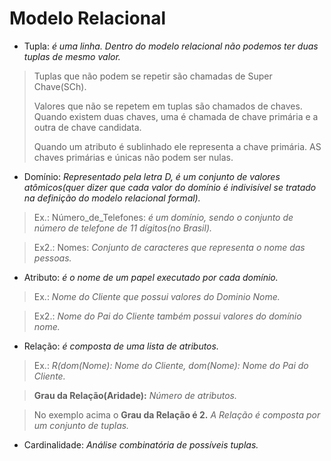 # Modelo Relacional

- Tupla: *é uma linha. Dentro do modelo relacional não podemos ter duas tuplas de mesmo valor.*
> Tuplas que não podem se repetir são chamadas de Super Chave(SCh).
> 
> Valores que não se repetem em tuplas são chamados de chaves. Quando existem duas chaves, uma é chamada de chave primária e a outra de chave candidata.
> 
> Quando um atributo é sublinhado ele representa a chave primária. AS chaves primárias e únicas não podem ser nulas.
- Domínio: *Representado pela letra D, é um conjunto de valores atômicos(quer dizer que cada valor do domínio é indivisível se tratado na definição do modelo relacional formal).*
> Ex.: Número_de_Telefones: *é um domínio, sendo o conjunto de número de telefone de 11 dígitos(no Brasil).*

> Ex2.: Nomes: *Conjunto de caracteres que representa o nome das pessoas.*

- Atributo: *é o nome de um papel executado por cada domínio.*
> Ex.: *Nome do Cliente que possui valores do Dominio Nome.*

> Ex2.: *Nome do Pai do Cliente também possui valores do domínio nome.*

- Relação: *é composta de uma lista de atributos.*
> Ex.: *R(dom(Nome): Nome do Cliente, dom(Nome): Nome do Pai do Cliente.*

> **Grau da Relação(Aridade):** *Número de atributos.*

> No exemplo acima o **Grau da Relação é 2.**
*A Relação é composta por um conjunto de tuplas.*

- Cardinalidade: *Análise combinatória de possíveis tuplas.*


